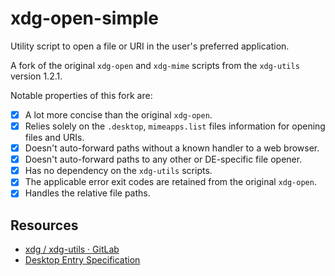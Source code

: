 # xdg-open-simple

Utility script to open a file or URI in the user's preferred application.

A fork of the original `xdg-open` and `xdg-mime` scripts from the `xdg-utils` version 1.2.1.

Notable properties of this fork are:

-   [x] A lot more concise than the original `xdg-open`.
-   [x] Relies solely on the `.desktop`, `mimeapps.list` files information for opening files and URIs.
-   [x] Doesn't auto-forward paths without a known handler to a web browser.
-   [x] Doesn't auto-forward paths to any other or DE-specific file opener.
-   [x] Has no dependency on the `xdg-utils` scripts.
-   [x] The applicable error exit codes are retained from the original `xdg-open`.
-   [x] Handles the relative file paths.

## Resources

-   [xdg / xdg-utils · GitLab](https://gitlab.freedesktop.org/xdg/xdg-utils)
-   [Desktop Entry Specification](https://specifications.freedesktop.org/desktop-entry-spec/latest/)
